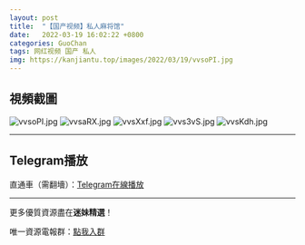 ```yaml
---
layout: post
title:  "【国产视频】私人麻将馆"
date:   2022-03-19 16:02:22 +0800
categories: GuoChan
tags: 网红视频 国产 私人
img: https://kanjiantu.top/images/2022/03/19/vvsoPI.jpg
---
```



## 視頻截圖

![vvsoPI.jpg](https://kanjiantu.top/images/2022/03/19/vvsoPI.jpg)
![vvsaRX.jpg](https://kanjiantu.top/images/2022/03/19/vvsaRX.jpg)
![vvsXxf.jpg](https://kanjiantu.top/images/2022/03/19/vvsXxf.jpg)
![vvs3vS.jpg](https://kanjiantu.top/images/2022/03/19/vvs3vS.jpg)
![vvsKdh.jpg](https://kanjiantu.top/images/2022/03/19/vvsKdh.jpg)

* * *
## Telegram播放

直通車（需翻墻）：[Telegram在線播放](https://t.me/mimeijingxuan/227)

* * *
更多優質資源盡在**迷妹精選**！

唯一資源電報群：[點我入群](https://t.me/mimeijingxuan)


